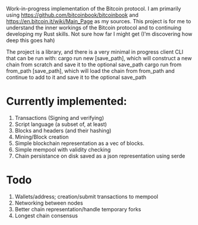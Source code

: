 Work-in-progress implementation of the Bitcoin protocol. 
I am primarily using https://github.com/bitcoinbook/bitcoinbook and https://en.bitcoin.it/wiki/Main_Page as my sources. 
This project is for me to understand the inner workings of the Bitcoin protocol and to continuing developing my Rust skills.
Not sure how far I might get (I'm discovering how deep this goes hah)

The project is a library, and there is a very minimal in progress client CLI that can be run with:
    cargo run new [save_path], which will construct a new chain from scratch and save it to the optional save_path
    cargo run from from_path [save_path], which will load the chain from from_path and continue to add to it and save it to the optional save_path

# Currently implemented:
1. Transactions (Signing and verifying)
2. Script language (a subset of, at least)
3. Blocks and headers (and their hashing)
4. Mining/Block creation
5. Simple blockchain representation as a vec of blocks.
6. Simple mempool with validity checking
7. Chain persistance on disk saved as a json representation using serde

# Todo
1. Wallets/address; creation/submit transactions to mempool
2. Networking between nodes
3. Better chain representation/handle temporary forks
4. Longest chain consensus
